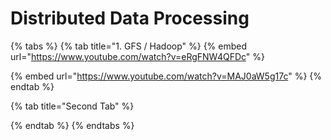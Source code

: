 # Distributed Data Processing



{% tabs %}
{% tab title="1. GFS / Hadoop" %}
{% embed url="https://www.youtube.com/watch?v=eRgFNW4QFDc" %}

{% embed url="https://www.youtube.com/watch?v=MAJ0aW5g17c" %}
{% endtab %}

{% tab title="Second Tab" %}

{% endtab %}
{% endtabs %}


